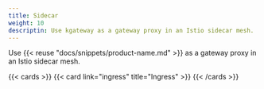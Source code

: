 ```yaml
---
title: Sidecar
weight: 10
descriptin: Use kgateway as a gateway proxy in an Istio sidecar mesh. 
---
```


Use {{< reuse "docs/snippets/product-name.md" >}} as a gateway proxy in an Istio sidecar mesh. 

{{< cards >}}
  {{< card link="ingress" title="Ingress" >}}
{{< /cards >}}
